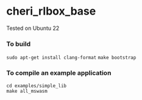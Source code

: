# cheri_rlbox_base

Tested on Ubuntu 22

### To build
`sudo apt-get install clang-format`
`make bootstrap`


### To compile an example application
`cd examples/simple_lib`  
`make all_mswasm`
